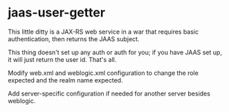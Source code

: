# jaas-user-getter

This little ditty is a JAX-RS web service in a war that requires basic authentication, then returns the JAAS subject.

This thing doesn't set up any auth or auth for you; if you have JAAS set up, it will just return the user id.  That's all.

Modify web.xml and weblogic.xml configuration to change the role expected and the realm name expected.

Add server-specific configuration if needed for another server besides weblogic.

